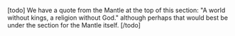 [todo]
We have a quote from the Mantle at the top of this section: "A world without kings, a religion without God." although perhaps that would best be under the section for the Mantle itself.
[/todo]